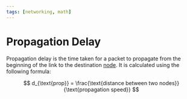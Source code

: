 ```yaml
---
tags: [networking, math]
---
```


# Propagation Delay

Propagation delay is the time taken for a packet to propagate from the beginning
of the link to the destination [node](202207051821.md). It is calculated using
the following formula:

$$
d_{\text{prop}} = \frac{\text{distance between two nodes}}{\text{propagation
speed}}
$$
